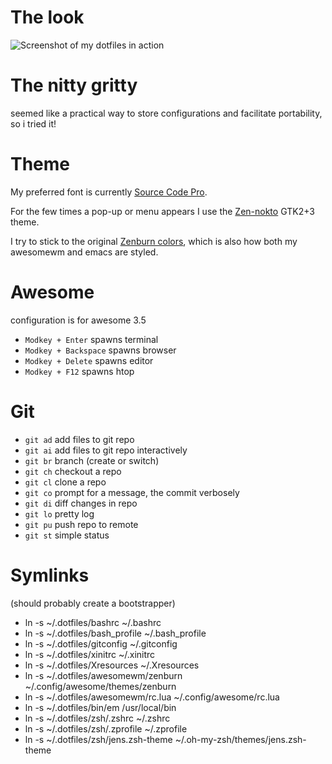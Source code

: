 # The look
![Screenshot of my dotfiles in action](screen.png?raw=true "Screenshot of my dotfiles in action")

# The nitty gritty
seemed like a practical way to store configurations and facilitate
portability, so i tried it!

# Theme
My preferred font is currently [Source Code Pro](https://github.com/adobe/source-code-pro).

For the few times a pop-up or menu appears I use the
[Zen-nokto](http://gnome-look.org/content/show.php/Zen+suite?content=149883) GTK2+3 theme.

I try to stick to the original [Zenburn colors](http://deletionpedia.dbatley.com/w/index.php?title=Zenburn),
which is also how both my awesomewm and emacs are styled.

# Awesome
configuration is for awesome 3.5

* `Modkey + Enter` spawns terminal
* `Modkey + Backspace` spawns browser
* `Modkey + Delete` spawns editor
* `Modkey + F12` spawns htop

# Git
* `git ad` add files to git repo
* `git ai` add files to git repo interactively
* `git br` branch (create or switch)
* `git ch` checkout a repo
* `git cl` clone a repo
* `git co` prompt for a message, the commit verbosely
* `git di` diff changes in repo
* `git lo` pretty log
* `git pu` push repo to remote
* `git st` simple status

# Symlinks
(should probably create a bootstrapper)
* ln -s ~/.dotfiles/bashrc ~/.bashrc
* ln -s ~/.dotfiles/bash_profile ~/.bash_profile
* ln -s ~/.dotfiles/gitconfig ~/.gitconfig
* ln -s ~/.dotfiles/xinitrc ~/.xinitrc
* ln -s ~/.dotfiles/Xresources ~/.Xresources
* ln -s ~/.dotfiles/awesomewm/zenburn ~/.config/awesome/themes/zenburn
* ln -s ~/.dotfiles/awesomewm/rc.lua ~/.config/awesome/rc.lua
* ln -s ~/.dotfiles/bin/em /usr/local/bin
* ln -s ~/.dotfiles/zsh/.zshrc ~/.zshrc
* ln -s ~/.dotfiles/zsh/.zprofile ~/.zprofile
* ln -s ~/.dotfiles/zsh/jens.zsh-theme ~/.oh-my-zsh/themes/jens.zsh-theme
